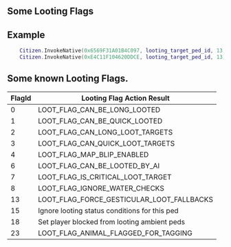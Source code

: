## Some Looting Flags

## Example

```lua
	Citizen.InvokeNative(0x6569F31A01B4C097, looting_target_ped_id, 13, true);  -- SET_LOOTING_FLAG PlayerPed`s animation is more emphasized while looting target ped.
	Citizen.InvokeNative(0xE4C11F104620DDCE, looting_target_ped_id, 13);  -- _GET_LOOTING_FLAG
```

<h2>Some known Looting Flags.</h2>

FlagId | Looting Flag Action Result
----------- | --------------------------
0 | LOOT_FLAG_CAN_BE_LONG_LOOTED
1 | LOOT_FLAG_CAN_BE_QUICK_LOOTED
2 | LOOT_FLAG_CAN_LONG_LOOT_TARGETS
3 | LOOT_FLAG_CAN_QUICK_LOOT_TARGETS
4 | LOOT_FLAG_MAP_BLIP_ENABLED
6 | LOOT_FLAG_CAN_BE_LOOTED_BY_AI
7 | LOOT_FLAG_IS_CRITICAL_LOOT_TARGET
8 | LOOT_FLAG_IGNORE_WATER_CHECKS
13 | LOOT_FLAG_FORCE_GESTICULAR_LOOT_FALLBACKS
15 | Ignore looting status conditions for this ped
18 | Set player blocked from looting ambient peds
23 | LOOT_FLAG_ANIMAL_FLAGGED_FOR_TAGGING